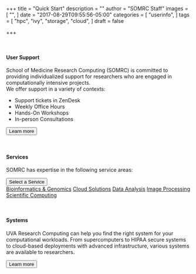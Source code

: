 +++
title = "Quick Start"
description = ""
author = "SOMRC Staff"
images = [
  "",
]
date = "2017-08-29T09:55:56-05:00"
categories = [
  "userinfo",
]
tags = [
  "hpc",
  "ivy",
  "storage",
  "cloud",
]
draft = false

+++

<p><br></p>

<div class = "card-group">
  <div class="card">
    <div class="card-block">
      <h4 class="card-title">User Support</h4>
        <p class="card-text">
        School of Medicine Research Computing (SOMRC) is committed to providing individualized support for researchers who are engaged in computationally intensive projects.<br />
        We offer support in a variety of contexts:
        <ul>
          <li>Support tickets in ZenDesk
          <li>Weekly Office Hours
          <li>Hands-On Workshops
          <li>In-person Consultations
        </ul>
        </p>
      <a href="/userinfo/user-support/" class="card-link"><button class="btn btn-warning">Learn more</button></a>
    </div>
  </div>
</div>

<p><br></p>

<div class = "card-group">
  <div class="card">
    <div class="card-block">
      <h4 class="card-title">Services</h4>
        <p class="card-text">
        SOMRC has expertise in the following service areas:
        </p>
        <div class="btn-group">
          <button type="button" class="btn btn-warning dropdown-toggle" data-toggle="dropdown" aria-haspopup="true" aria-expanded="false">
            Select a Service
          </button>
          <div class="dropdown-menu">
            <a class="dropdown-item" href="/service/bioinformatics/">Bioinformatics & Genomics</a>
            <a class="dropdown-item" href="/service/cloud/">Cloud Solutions</a>
            <a class="dropdown-item" href="/service/data-analysis/">Data Analysis</a>
            <a class="dropdown-item" href="/service/imaging/">Image Processing</a>
            <a class="dropdown-item" href="/service/scientific-computing/">Scientific Computing</a>
          </div>
        </div>
    </div>
  </div>
</div>

<p><br></p>

<div class = "card-group">
  <div class="card">
    <div class="card-block">
      <h4 class="card-title">Systems</h4>
        <p class="card-text">
        UVA Research Computing can help you find the right system for your computational workloads. From supercomputers to HIPAA secure systems to cloud-based deployments with advanced infrastructure, various systems are available to researchers.
        </p>
      <a href="/userinfo/systems/" class="card-link"><button class="btn btn-warning">Learn more</button></a>
    </div>
  </div>
</div>

<!-- REMOVED FOR NEW FORMAT
<div id="accordion" role="tablist" aria-multiselectable="true" style="margin-top:2rem;">

  <div class="card">
    <div class="card-header" role="tab" id="headingOne">
      <h5 class="mb-0">
        <a class="collapsed" data-toggle="collapse" data-parent="#accordion" href="#collapseOne" aria-expanded="false" aria-controls="collapseOne">
          Do you need an account?
        </a>
      </h5>
    </div>
    <div id="collapseOne" class="collapse" role="tabpanel" aria-labelledby="headingOne">
      <div class="card-block">
        <p class="lead">Submit an account request for Rivanna or Ivy below.</p>
        <p><a href="http://arcs.virginia.edu/rivanna#access"><button class="btn btn-success">Rivanna Account Request</button></a></p>
        <p><a href="/userinfo/ivy/"><button class="btn btn-success">Ivy Account Request</button></a></p>
      </div>
    </div>
  </div>

  <div class="card">
    <div class="card-header" role="tab" id="headingThree">
      <h5 class="mb-0">
        <a class="collapsed" data-toggle="collapse" data-parent="#accordion" href="#collapseThree" aria-expanded="false" aria-controls="collapseThree">
          Do you need storage?
        </a>
      </h5>
    </div>
    <div id="collapseThree" class="collapse" role="tabpanel" aria-labelledby="headingThree">
      <div class="card-block">
        <p>Read more about free and fee-based storage options for researchers.</p>
        <a href="/userinfo/storage/"><button class="btn btn-success">Storage Options</button></a>
      </div>
    </div>
  </div>

  <div class="card">
    <div class="card-header" role="tab" id="headingFour">
      <h5 class="mb-0">
        <a class="collapsed" data-toggle="collapse" data-parent="#accordion" href="#collapseFour" aria-expanded="false" aria-controls="collapseFour">
          Do you need help accessing Ivy?
        </a>
      </h5>
    </div>
    <div id="collapseFour" class="collapse" role="tabpanel" aria-labelledby="headingFour">
      <div class="card-block">
        <p>Read details about the Ivy secure environment and how to log in.</p>
        <a href="/userinfo/ivy/"><button class="btn btn-success">Read More about Ivy</button></a>
      </div>
    </div>
  </div>

  <div class="card">
    <div class="card-header" role="tab" id="headingFive">
      <h5 class="mb-0">
        <a class="collapsed" data-toggle="collapse" data-parent="#accordion" href="#collapseFive" aria-expanded="false" aria-controls="collapseFive">
          Do you need help with Domino Data Lab?
        </a>
      </h5>
    </div>
    <div id="collapseFive" class="collapse" role="tabpanel" aria-labelledby="headingFive">
      <div class="card-block">
        <p>Read about how to use Domino Data Lab in Ivy.</p>
        <a href="/userinfo/ivy-ddl/"><button class="btn btn-success">Read More about DDL</button></a>
      </div>
    </div>
  </div>

  <div class="card">
    <div class="card-header" role="tab" id="headingSix">
      <h5 class="mb-0">
        <a class="collapsed" data-toggle="collapse" data-parent="#accordion" href="#collapseSix" aria-expanded="false" aria-controls="collapseSix">
          Do you have a question about research computing at UVA?
        </a>
      </h5>
    </div>
    <div id="collapseSix" class="collapse" role="tabpanel" aria-labelledby="headingSix">
      <div class="card-block">
        <p>Post your question on Discourse, our FAQ/Knowledgebase platform and join in the conversation with the rest of the community.</p>
        <a href="https://discuss.rc.virginia.edu/" target="_new"><button class="btn btn-success">discuss.rc.virginia.edu</button></a>
      </div>
    </div>
  </div>

</div>
-->

<div class="space"></div>
